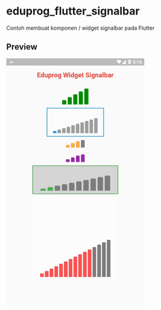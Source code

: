 # eduprog_flutter_signalbar

Contoh membuat komponen &#x2F; widget signalbar pada Flutter

## Preview

![Image of Signalbar][signal]

[signal]: ./assets/preview/signal.gif